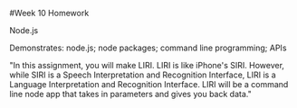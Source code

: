 #Week 10 Homework

Node.js

Demonstrates:
node.js;
node packages;
command line programming;
APIs

"In this assignment, you will make LIRI. LIRI is like iPhone's SIRI. However, while SIRI is a Speech Interpretation and Recognition Interface, LIRI is a Language Interpretation and Recognition Interface. LIRI will be a command line node app that takes in parameters and gives you back data."
